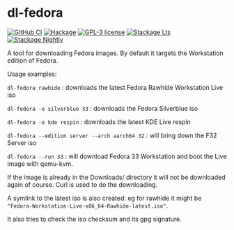 # dl-fedora

[![GitHub CI](https://github.com/juhp/dl-fedora/workflows/build/badge.svg)](https://github.com/juhp/dl-fedora/actions)
[![Hackage](https://img.shields.io/hackage/v/dl-fedora.svg)](https://hackage.haskell.org/package/dl-fedora)
[![GPL-3 license](https://img.shields.io/badge/license-GPL--3-blue.svg)](LICENSE)
[![Stackage Lts](http://stackage.org/package/dl-fedora/badge/lts)](http://stackage.org/lts/package/dl-fedora)
[![Stackage Nightly](http://stackage.org/package/dl-fedora/badge/nightly)](http://stackage.org/nightly/package/dl-fedora)

A tool for downloading Fedora images.
By default it targets the Workstation edition of Fedora.

Usage examples:

`dl-fedora rawhide` : downloads the latest Fedora Rawhide Workstation Live iso

`dl-fedora -e silverblue 33` : downloads the Fedora Silverblue iso

`dl-fedora -e kde respin` : downloads the latest KDE Live respin

`dl-fedora --edition server --arch aarch64 32` : will bring down the F32 Server iso

`dl-fedora --run 33` : will download Fedora 33 Workstation and boot the Live image with qemu-kvm.

If the image is already in the Downloads/ directory
it will not be downloaded again of course.
Curl is used to do the downloading.

A symlink to the latest iso is also created:
eg for rawhide it might be `"Fedora-Workstation-Live-x86_64-Rawhide-latest.iso"`.

It also tries to check the iso checksum and its gpg signature.
